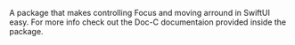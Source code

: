 A package that makes controlling Focus and moving arround in SwiftUI easy. For more info check out the Doc-C documentaion provided inside the package.
